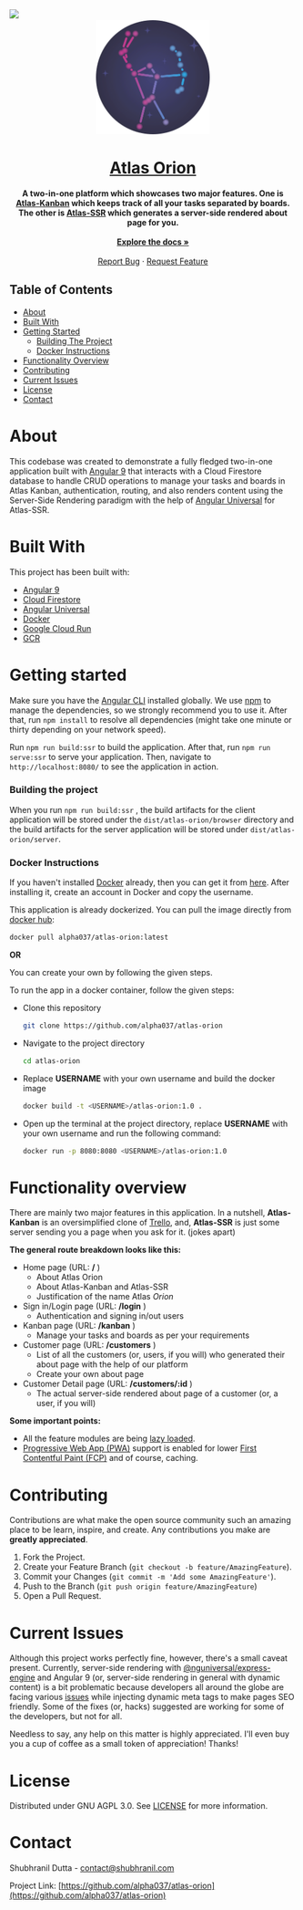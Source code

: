 <a href="https://atlas.shubhranil.com" target="\_blank">
<img src="https://img.shields.io/badge/Developed%20and%20Maintained%20by-Atlas%20Inc-brightgreen">
</a>

<div align="center">
  <img src="src/assets/orion.png" width=200>
</div>

<h1 align="center"><a href="https://orion.shubhranil.com">Atlas Orion</a></h1>
<p align="center">
    <strong>
      A two-in-one platform which showcases two major features. One is <a href="#atlas-kanban">Atlas-Kanban</a> which keeps track of all your tasks separated by boards. The other is <a href="#atlas-ssr">Atlas-SSR</a> which generates a server-side rendered about page for you.
    </strong>
   <br /><br />
   <a href="https://github.com/alpha037/atlas-orion#readme"><strong>Explore the docs »</strong></a>
   <br />
   <br />
   <a href="https://github.com/alpha037/atlas-orion/issues">Report Bug</a>
   ·
   <a href="https://github.com/alpha037/atlas-orion/issues">Request Feature</a>
</p>

## Table of Contents

- [About](#about)
- [Built With](#built-with)
- [Getting Started](#getting-started)
  - [Building The Project](#building-the-project)
  - [Docker Instructions](#docker-instructions)
- [Functionality Overview](#functionality-overview)
- [Contributing](#contributing)
- [Current Issues](#current-issues)
- [License](#license)
- [Contact](#contact)

# About

This codebase was created to demonstrate a fully fledged two-in-one application built with [Angular 9](https://angular.io) that interacts with a Cloud Firestore database to handle CRUD operations to manage your tasks and boards in Atlas Kanban, authentication, routing, and also renders content using the Server-Side Rendering paradigm with the help of [Angular Universal](https://angular.io/guide/universal) for Atlas-SSR.

# Built With

This project has been built with:

- [Angular 9](https://v9.angular.io)
- [Cloud Firestore](https://firebase.google.com/docs/firestore)
- [Angular Universal](https://github.com/angular/universal)
- [Docker](https://www.docker.com/)
- [Google Cloud Run](https://cloud.google.com/run)
- [GCR](https://cloud.google.com/container-registry)

# Getting started

Make sure you have the [Angular CLI](https://github.com/angular/angular-cli#installation) installed globally. We use [npm](https://npmjs.com) to manage the dependencies, so we strongly recommend you to use it. After that, run `npm install` to resolve all dependencies (might take one minute or thirty depending on your network speed).

Run `npm run build:ssr` to build the application. After that, run `npm run serve:ssr` to serve your application. Then, navigate to `http://localhost:8080/` to see the application in action.

### Building the project

When you run `npm run build:ssr` , the build artifacts for the client application will be stored under the `dist/atlas-orion/browser` directory and the build artifacts for the server application will be stored under `dist/atlas-orion/server`.

### Docker Instructions

If you haven't installed [Docker](https://www.docker.com/products/docker-desktop) already, then you can get it from [here](https://www.docker.com/products/docker-desktop). After installing it, create an account in Docker and copy the username.

This application is already dockerized. You can pull the image directly from [docker hub](https://hub.docker.com/u/alpha037):

```bash
docker pull alpha037/atlas-orion:latest
```

**OR**

You can create your own by following the given steps.

To run the app in a docker container, follow the given steps:

- Clone this repository

  ```bash
  git clone https://github.com/alpha037/atlas-orion
  ```

- Navigate to the project directory
  ```bash
  cd atlas-orion
  ```
- Replace <strong>USERNAME</strong> with your own username and build the docker image
  ```bash
  docker build -t <USERNAME>/atlas-orion:1.0 .
  ```
- Open up the terminal at the project directory, replace <strong>USERNAME</strong> with your own username and run the following command:
  ```bash
  docker run -p 8080:8080 <USERNAME>/atlas-orion:1.0
  ```

# Functionality overview

There are mainly two major features in this application. In a nutshell, **Atlas-Kanban** is an oversimplified clone of [Trello](https://trello.com/en), and, **Atlas-SSR** is just some server sending you a page when you ask for it. (jokes apart)

**The general route breakdown looks like this:**

- Home page (URL: **/** )
  - About Atlas Orion
  - About Atlas-Kanban and Atlas-SSR
  - Justification of the name Atlas <i>Orion</i>
- Sign in/Login page (URL: **/login** )
  - Authentication and signing in/out users
- Kanban page (URL: **/kanban** )
  - Manage your tasks and boards as per your requirements
- Customer page (URL: **/customers** )
  - List of all the customers (or, users, if you will) who generated their about page with the help of our platform
  - Create your own about page
- Customer Detail page (URL: **/customers/:id** )
  - The actual server-side rendered about page of a customer (or, a user, if you will)

**Some important points:**

- All the feature modules are being [lazy loaded](https://angular.io/guide/lazy-loading-ngmodules).
- [Progressive Web App (PWA)](https://developer.mozilla.org/en-US/docs/Web/Progressive_web_apps) support is enabled for lower [First Contentful Paint (FCP)](https://developer.mozilla.org/en-US/docs/Glossary/First_contentful_paint) and of course, caching.

# Contributing

Contributions are what make the open source community such an amazing place to be learn, inspire, and create. Any contributions you make are **greatly appreciated**.

1. Fork the Project.
2. Create your Feature Branch (`git checkout -b feature/AmazingFeature`).
3. Commit your Changes (`git commit -m 'Add some AmazingFeature'`).
4. Push to the Branch (`git push origin feature/AmazingFeature`)
5. Open a Pull Request.

# Current Issues

Although this project works perfectly fine, however, there's a small caveat present. Currently, server-side rendering with [@nguniversal/express-engine](https://www.npmjs.com/package/@nguniversal/express-engine) and Angular 9 (or, server-side rendering in general with dynamic content) is a bit problematic because developers all around the globe are facing various [issues](https://github.com/angular/universal/issues) while injecting dynamic meta tags to make pages SEO friendly. Some of the fixes (or, hacks) suggested are working for some of the developers, but not for all. <br>

Needless to say, any help on this matter is highly appreciated. I'll even buy you a cup of coffee as a small token of appreciation! Thanks!

# License

Distributed under GNU AGPL 3.0. See [LICENSE](https://github.com/alpha037/atlas-orion/blob/main/LICENSE) for more information.

<!-- CONTACT -->

# Contact

Shubhranil Dutta - contact@shubhranil.com

Project Link: [https://github.com/alpha037/atlas-orion](https://github.com/alpha037/atlas-orion)
